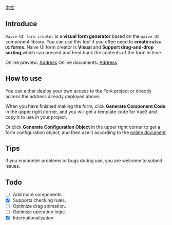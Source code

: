 [中文](https://github.com/doom-9/naive-create-form/blob/main/README.zh-CN.md)

## Introduce

`Naive UI form creator` is a **visual form generator** based on the `naive UI` component library. You can use this tool if you often need to **create `naive UI` forms**. Naive UI form creator is **Visual** and **Support drag-and-drop sorting**,which can present and feed back the contents of the form in time.

Online preview: [Address](https://naive-create-form-five.vercel.app/)
Online documents: [Address](https://naive-create-form-doc.vercel.app/)

## How to use

You can either deploy your own access to the Fork project or directly access the address already deployed above.

When you have finished making the form, click **Generate Component Code** in the upper right corner, and you will get a template code for Vue3 and copy it to use in your project.

Or click **Generate Configuration Object** in the upper right corner to get a form configuration object, and then use it according to the [online document](https://naive-create-form-doc.vercel.app/).

## Tips

If you encounter problems or bugs during use, you are welcome to submit issues.

## Todo

- [ ] Add more components.
- [x] Supports checking rules.
- [ ] Optimize drag animation.
- [ ] Optimize operation logic.
- [x] Internationalization
